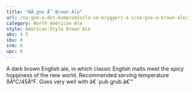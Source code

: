 ```yaml
---
title: "NÃ¸gne Ã˜ Brown Ale"
url: /na-gne-a-det-kompromissla-se-bryggeri-a-s/na-gne-a-brown-ale/
category: North American Ale
style: American-Style Brown Ale
abv: 4.5
ibu: 0
srm: 0
upc: 0
---
```

A dark brown English ale, in which classic English malts meet the spicy hoppiness of the new world.  Recommended serving temperature 8Â°C/45Â°F. Goes very well with â€˜pub grub.â€™
